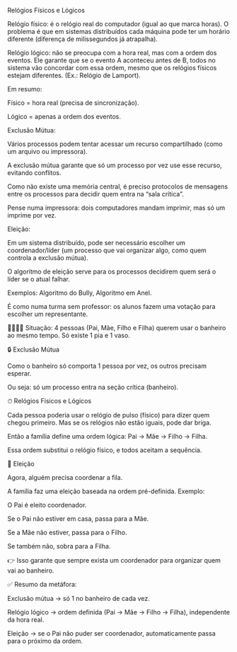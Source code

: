 Relógios Físicos e Lógicos

Relógio físico: é o relógio real do computador (igual ao que marca horas). O problema é que em sistemas distribuídos cada máquina pode ter um horário diferente (diferença de milissegundos já atrapalha).

Relógio lógico: não se preocupa com a hora real, mas com a ordem dos eventos. Ele garante que se o evento A aconteceu antes de B, todos no sistema vão concordar com essa ordem, mesmo que os relógios físicos estejam diferentes. (Ex.: Relógio de Lamport).

Em resumo:

Físico = hora real (precisa de sincronização).

Lógico = apenas a ordem dos eventos.

Exclusão Mútua:

Vários processos podem tentar acessar um recurso compartilhado (como um arquivo ou impressora).

A exclusão mútua garante que só um processo por vez use esse recurso, evitando conflitos.

Como não existe uma memória central, é preciso protocolos de mensagens entre os processos para decidir quem entra na “sala crítica”.

Pense numa impressora: dois computadores mandam imprimir, mas só um imprime por vez.

Eleição:

Em um sistema distribuído, pode ser necessário escolher um coordenador/líder (um processo que vai organizar algo, como quem controla a exclusão mútua).

O algoritmo de eleição serve para os processos decidirem quem será o líder se o atual falhar.

Exemplos: Algoritmo do Bully, Algoritmo em Anel.

É como numa turma sem professor: os alunos fazem uma votação para escolher um representante.


👨‍👩‍👧‍👦 Situação:
4 pessoas (Pai, Mãe, Filho e Filha) querem usar o banheiro ao mesmo tempo. Só existe 1 pia e 1 vaso.

🔒 Exclusão Mútua

Como o banheiro só comporta 1 pessoa por vez, os outros precisam esperar.

Ou seja: só um processo entra na seção crítica (banheiro).

⏱ Relógios Físicos e Lógicos

Cada pessoa poderia usar o relógio de pulso (físico) para dizer quem chegou primeiro. Mas se os relógios não estão iguais, pode dar briga.

Então a família define uma ordem lógica: Pai → Mãe → Filho → Filha.

Essa ordem substitui o relógio físico, e todos aceitam a sequência.

👑 Eleição

Agora, alguém precisa coordenar a fila.

A família faz uma eleição baseada na ordem pré-definida. Exemplo:

O Pai é eleito coordenador.

Se o Pai não estiver em casa, passa para a Mãe.

Se a Mãe não estiver, passa para o Filho.

Se também não, sobra para a Filha.

👉 Isso garante que sempre exista um coordenador para organizar quem vai ao banheiro.

✅ Resumo da metáfora:

Exclusão mútua → só 1 no banheiro de cada vez.

Relógio lógico → ordem definida (Pai → Mãe → Filho → Filha), independente da hora real.

Eleição → se o Pai não puder ser coordenador, automaticamente passa para o próximo da ordem.

